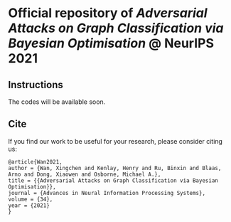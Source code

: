 # Official repository of *Adversarial Attacks on Graph Classification via Bayesian Optimisation* @ NeurIPS 2021  

## Instructions

The codes will be available soon.

## Cite

If you find our work to be useful for your research, please consider citing us:

```
@article{Wan2021,
author = {Wan, Xingchen and Kenlay, Henry and Ru, Binxin and Blaas, Arno and Dong, Xiaowen and Osborne, Michael A.},
title = {{Adversarial Attacks on Graph Classification via Bayesian Optimisation}},
journal = {Advances in Neural Information Processing Systems},
volume = {34},
year = {2021}
}

```


